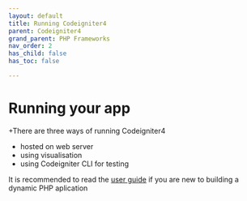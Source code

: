 ```yaml
---
layout: default
title: Running Codeigniter4
parent: Codeigniter4
grand_parent: PHP Frameworks
nav_order: 2
has_child: false
has_toc: false

---
```


# Running your app

+There are three ways of running Codeigniter4
* hosted on web server
* using visualisation
* using Codeigniter CLI for testing

It is recommended to read the [user guide](https://codeigniter.com/user_guide/intro/index.html) if you are new to building a dynamic PHP aplication